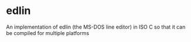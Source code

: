 # edlin
An implementation of edlin (the MS-DOS line editor) in ISO C so that it can be compiled for multiple platforms
